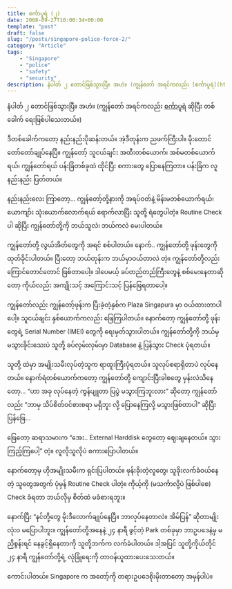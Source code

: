 ```yaml
---
title: စင်္ကာပူရဲ (၂)
date: 2008-09-27T10:00:34+00:00
template: "post"  
draft: false  
slug: "/posts/singapore-police-force-2/"  
category: "Article"
tags:
    - "Singapore"
    - "police"
    - "safety"
    - "security"
description: နံပါတ် ၂ တောင်ဖြစ်သွားပြီ။ အဟဲ။ (ကျွန်တော် အရင်ကလည်း [စင်္ကာပူရဲ](https://thantzinoo.net/posts/singapore-police-force/) ဆိုပြီး တစ်ခေါက် ရေးဖြစ်ပါသေးတယ်။)
---
```

နံပါတ် ၂ တောင်ဖြစ်သွားပြီ။ အဟဲ။ (ကျွန်တော် အရင်ကလည်း [စင်္ကာပူရဲ](https://thantzinoo.net/posts/singapore-police-force/) ဆိုပြီး တစ်ခေါက် ရေးဖြစ်ပါသေးတယ်။)

ဒီတစ်ခေါက်ကတော့ နည်းနည်းပိုဆန်းတယ်။ အဲ့ဒီတုန်းက ညဖက်ကြီးပါ။ မိုးတောင် တော်တော်ချုပ်နေပြီ။ ကျွန်တော့် သူငယ်ချင်း အထီးတစ်ယောက်၊ အစ်မတစ်ယောက်ရယ်၊ ကျွန်တော်ရယ် ပန်းခြံတစ်ခုထဲ ထိုင်ပြီး စကားတွေ ပြောနေကြတာ။ ပန်းခြံက လူနည်းနည်း ပြတ်တယ်။

နည်းနည်းလေး ကြာတော့… ကျွန်တော့်တို့နားကို အရပ်ဝတ်နဲ့ မိန်းမတစ်ယောက်ရယ်၊ ယောကျာ်း သုံးယောက်လောက်ရယ် ရောက်လာပြီး သူတို့ ရဲတွေပါတဲ့။ Routine Check ပါ ဆိုပြီး ကျွန်တော်တို့ကို ဘယ်သူလဲ၊ ဘယ်ကလဲ မေးပါတယ်။

ကျွန်တော်တို့ လွယ်အိတ်တွေကို အရင် စစ်ပါတယ်။ နောက်.. ကျွန်တော်တို့ ဖုန်းတွေကို ထုတ်ခိုင်းပါတယ်။ ပြီးတော့ ဘယ်တုန်းက ဘယ်မှာဝယ်တာလဲ တဲ့။ ကျွန်တော်တို့လည်း ကြောင်တောင်တောင် ဖြစ်တာပေါ့။ ဒါပေမယ့် ခပ်တည်တည်ကြီးတွေနဲ့ စစ်မေးနေတာဆိုတော့ ကိုယ်လည်း အကျိုးသင့် အကြောင်းသင့် ပြန်ဖြေရတာပေါ့။

ကျွန်တော်လည်း ကျွန်တော့်ဖုန်းက ပြီးခဲ့တဲ့နှစ်က Plaza Singapura မှာ ဝယ်ထားတာပါပေါ့။ သူငယ်ချင်း နှစ်ယောက်ကလည်း ဖြေကြပါတယ်။ နောက်တော့ ကျွန်တော်တို့ ဖုန်းတွေရဲ့ Serial Number (IMEI) တွေကို ရေးမှတ်သွားပါတယ်။ ကျွန်တော်တို့ကို ဘယ်မှ မသွားခိုင်းသေးပဲ သူတို့ ခပ်လှမ်းလှမ်းမှာ Database နဲ့ ပြန်သွား Check ပုံရတယ်။

သူတို့ ထဲမှာ အမျိုးသမီးလုပ်တဲ့သူက ရာထူးကြီးပုံရတယ်။ သူလုပ်စရာရှိတာပဲ လုပ်နေတယ်။ နောက်ရဲတစ်ယောက်ကတော့ ကျွန်တော်တို့ ကျောင်းပြီးခါစတွေ မှန်းလဲသိနေတော့… “ဟာ အခု လုပ်နေတဲ့ ကွန်ပျူတာ ပြပွဲ မသွားကြဘူးလား” ဆိုတော့ ကျွန်တော်လည်း “ဘာမှ သိပ်စိတ်ဝင်စားစရာ မရှိဘူး လို့ ပြောနေကြလို့ မသွားဖြစ်တာပါ” ဆိုပြီး ပြန်ဖြေ…

ဖြေတော့ ဆရာသမားက “အေး.. External Harddisk တွေတော့ ဈေးချနေတယ်။ သွားကြည့်ကြပေါ့” တဲ့။ လူလိုသူလိုပဲ စကားပြောပါတယ်။

နောက်တော့မှ ဟိုအမျိုးသမီးက ရှင်းပြပါတယ်။ ဖုန်းခိုးတဲ့လူတွေ၊ သူခိုးလက်ခံဝယ်နေတဲ့ သူတွေအတွက် ပုံမှန် Routine Check ပါတဲ့။ ကိုယ့်ကို (မသင်္ကာလို့ပဲ ဖြစ်ပါစေ) Check ခံရတာ ဘယ်လိုမှ စိတ်ထဲ မခံစားရဘူး။

နောက်ပြီး “နင်တို့တွေ မိုးဒီလောက်ချုပ်နေပြီ။ ဘာလုပ်နေတာလဲ။ အိမ်ပြန်” ဆိုတာမျိုး လုံးဝ မပြောပါဘူး။ ကျွန်တော်တို့အနေနဲ့ ၂၄ နာရီ ဖွင့်တဲ့ Park တစ်ခုမှာ ဘာဥပဒေနဲ့မှ မညှိစွန်းရင် နေခွင့်ရှိနေတာကို သူတို့ဘက်က လက်ခံပါတယ်။ ဒါ့အပြင် သူတို့ကိုယ်တိုင် ၂၄ နာရီ ကျွန်တော်တို့ရဲ့ လုံခြုံရေးကို တာဝန်ယူထားပေးသေးတယ်။

ကောင်းပါတယ်။ Singapore က အတော့်ကို တရားဥပဒေစိုးမိုးတာတော့ အမှန်ပါပဲ။